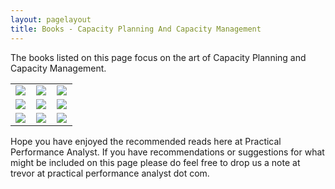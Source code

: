 ```yaml
---
layout: pagelayout
title: Books - Capacity Planning And Capacity Management
---
```


The books listed on this page focus on the art of Capacity Planning and Capacity Management. 

<table>
<tr>
<td>
<a target="_blank"  href="https://www.amazon.com/gp/product/3540261389/ref=as_li_tl?ie=UTF8&camp=1789&creative=9325&creativeASIN=3540261389&linkCode=as2&tag=practperfoana-20&linkId=5971c8e6b0d24ae5ebdc989cd6c66418"><img border="0" src="//ws-na.amazon-adsystem.com/widgets/q?_encoding=UTF8&MarketPlace=US&ASIN=3540261389&ServiceVersion=20070822&ID=AsinImage&WS=1&Format=_SL250_&tag=practperfoana-20" ></a><img src="//ir-na.amazon-adsystem.com/e/ir?t=practperfoana-20&l=am2&o=1&a=3540261389" width="1" height="1" border="0" alt="" style="border:none !important; margin:0px !important;" />
</td>
<td>
<a target="_blank"  href="https://www.amazon.com/gp/product/0596518579/ref=as_li_tl?ie=UTF8&camp=1789&creative=9325&creativeASIN=0596518579&linkCode=as2&tag=practperfoana-20&linkId=7fd95afde9e93e70a9568d7a5a2211fb"><img border="0" src="//ws-na.amazon-adsystem.com/widgets/q?_encoding=UTF8&MarketPlace=US&ASIN=0596518579&ServiceVersion=20070822&ID=AsinImage&WS=1&Format=_SL250_&tag=practperfoana-20" ></a><img src="//ir-na.amazon-adsystem.com/e/ir?t=practperfoana-20&l=am2&o=1&a=0596518579" width="1" height="1" border="0" alt="" style="border:none !important; margin:0px !important;" />
</td>
<td>
<a target="_blank"  href="https://www.amazon.com/gp/product/1449377440/ref=as_li_tl?ie=UTF8&camp=1789&creative=9325&creativeASIN=1449377440&linkCode=as2&tag=practperfoana-20&linkId=d11409aad6fca5a1597df346ad9ab9bf"><img border="0" src="//ws-na.amazon-adsystem.com/widgets/q?_encoding=UTF8&MarketPlace=US&ASIN=1449377440&ServiceVersion=20070822&ID=AsinImage&WS=1&Format=_SL250_&tag=practperfoana-20" ></a><img src="//ir-na.amazon-adsystem.com/e/ir?t=practperfoana-20&l=am2&o=1&a=1449377440" width="1" height="1" border="0" alt="" style="border:none !important; margin:0px !important;" />
</td>
</tr>

<tr>
<td>
<a target="_blank"  href="https://www.amazon.com/gp/product/0130659037/ref=as_li_tl?ie=UTF8&camp=1789&creative=9325&creativeASIN=0130659037&linkCode=as2&tag=practperfoana-20&linkId=5f6f4e7ee88d31e84c6d5b1fada25fe3"><img border="0" src="//ws-na.amazon-adsystem.com/widgets/q?_encoding=UTF8&MarketPlace=US&ASIN=0130659037&ServiceVersion=20070822&ID=AsinImage&WS=1&Format=_SL250_&tag=practperfoana-20" ></a><img src="//ir-na.amazon-adsystem.com/e/ir?t=practperfoana-20&l=am2&o=1&a=0130659037" width="1" height="1" border="0" alt="" style="border:none !important; margin:0px !important;" />
</td>
<td>
<a target="_blank"  href="https://www.amazon.com/gp/product/1491939206/ref=as_li_tl?ie=UTF8&camp=1789&creative=9325&creativeASIN=1491939206&linkCode=as2&tag=practperfoana-20&linkId=050bd5e3eda0f31e61ac62dfd6ab26ef"><img border="0" src="//ws-na.amazon-adsystem.com/widgets/q?_encoding=UTF8&MarketPlace=US&ASIN=1491939206&ServiceVersion=20070822&ID=AsinImage&WS=1&Format=_SL250_&tag=practperfoana-20" ></a><img src="//ir-na.amazon-adsystem.com/e/ir?t=practperfoana-20&l=am2&o=1&a=1491939206" width="1" height="1" border="0" alt="" style="border:none !important; margin:0px !important;" />
</td>
<td>
<a target="_blank"  href="https://www.amazon.com/gp/product/0130863289/ref=as_li_tl?ie=UTF8&camp=1789&creative=9325&creativeASIN=0130863289&linkCode=as2&tag=practperfoana-20&linkId=2f69013f7c864c5c5987e2131e43ef20"><img border="0" src="//ws-na.amazon-adsystem.com/widgets/q?_encoding=UTF8&MarketPlace=US&ASIN=0130863289&ServiceVersion=20070822&ID=AsinImage&WS=1&Format=_SL250_&tag=practperfoana-20" ></a><img src="//ir-na.amazon-adsystem.com/e/ir?t=practperfoana-20&l=am2&o=1&a=0130863289" width="1" height="1" border="0" alt="" style="border:none !important; margin:0px !important;" />
</td>
</tr>

<tr>
<td>
<a target="_blank"  href="https://www.amazon.com/gp/product/0137065922/ref=as_li_tl?ie=UTF8&camp=1789&creative=9325&creativeASIN=0137065922&linkCode=as2&tag=practperfoana-20&linkId=7e7935432484293bb3b1b3c9aaca3795"><img border="0" src="//ws-na.amazon-adsystem.com/widgets/q?_encoding=UTF8&MarketPlace=US&ASIN=0137065922&ServiceVersion=20070822&ID=AsinImage&WS=1&Format=_SL250_&tag=practperfoana-20" ></a><img src="//ir-na.amazon-adsystem.com/e/ir?t=practperfoana-20&l=am2&o=1&a=0137065922" width="1" height="1" border="0" alt="" style="border:none !important; margin:0px !important;" />
</td>
<td>
<a target="_blank"  href="https://www.amazon.com/gp/product/B00RP13CF2/ref=as_li_tl?ie=UTF8&camp=1789&creative=9325&creativeASIN=B00RP13CF2&linkCode=as2&tag=practperfoana-20&linkId=488764c30fafbf6cd00c97af817eefd8"><img border="0" src="//ws-na.amazon-adsystem.com/widgets/q?_encoding=UTF8&MarketPlace=US&ASIN=B00RP13CF2&ServiceVersion=20070822&ID=AsinImage&WS=1&Format=_SL250_&tag=practperfoana-20" ></a><img src="//ir-na.amazon-adsystem.com/e/ir?t=practperfoana-20&l=am2&o=1&a=B00RP13CF2" width="1" height="1" border="0" alt="" style="border:none !important; margin:0px !important;" />
</td>
<td>
<a target="_blank"  href="https://www.amazon.com/gp/product/1634927575/ref=as_li_tl?ie=UTF8&camp=1789&creative=9325&creativeASIN=1634927575&linkCode=as2&tag=practperfoana-20&linkId=8447a35f8fbcf3798a2554bbd2631341"><img border="0" src="//ws-na.amazon-adsystem.com/widgets/q?_encoding=UTF8&MarketPlace=US&ASIN=1634927575&ServiceVersion=20070822&ID=AsinImage&WS=1&Format=_SL250_&tag=practperfoana-20" ></a><img src="//ir-na.amazon-adsystem.com/e/ir?t=practperfoana-20&l=am2&o=1&a=1634927575" width="1" height="1" border="0" alt="" style="border:none !important; margin:0px !important;" />
</td>
</tr>

</table>


Hope you have enjoyed the recommended reads here at Practical Performance Analyst. If you have recommendations or suggestions for what might be included on this page please do feel free to drop us a note at trevor at practical performance analyst dot com.
